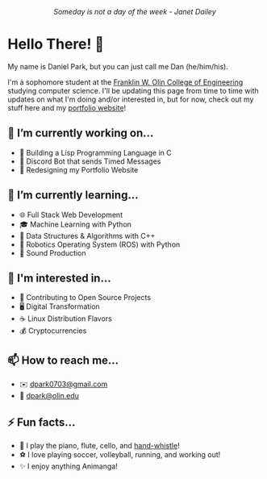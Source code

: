 <p align="center"><em>Someday is not a day of the week - Janet Dailey</em>

# Hello There! 👋

My name is Daniel Park, but you can just call me Dan (he/him/his).

I'm a sophomore student at the [Franklin W. Olin College of Engineering](https://www.olin.edu) studying computer science. I'll be updating this page from time to time with updates on what I'm doing and/or interested in, but for now, check out my stuff here and my [portfolio website](https://danpark13.github.io/)!

## 🔭 I’m currently working on...
- 📖 Building a Lisp Programming Language in C
- 💬 Discord Bot that sends Timed Messages
- 🚧 Redesigning my Portfolio Website

## 🌱 I’m currently learning...
- 🌐 Full Stack Web Development
- 🎓 Machine Learning with Python
- 🧩 Data Structures & Algorithms with C++
- 🤖 Robotics Operating System (ROS) with Python
- 🎼 Sound Production
  
## 🤔 I'm interested in...
- 📂 Contributing to Open Source Projects
- 🖥️ Digital Transformation
- ☕  Linux Distribution Flavors
- 💰 Cryptocurrencies

<!-- - 👯 I’m looking to collaborate on ...
- 🤔 I’m looking for help with ...
- 💬 Ask me about ... -->

## 📫 How to reach me...
- ✉️ dpark0703@gmail.com
- 🏫 dpark@olin.edu

## ⚡ Fun facts...
- 🎵 I play the piano, flute, cello, and [hand-whistle](https://www.youtube.com/watch?v=A9wnb7GizrA&ab_channel=HalWalker)!
- ⚽ I love playing soccer, volleyball, running, and working out!
- ✨ I enjoy anything Animanga!

